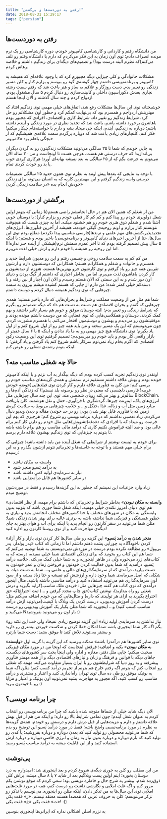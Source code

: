 ```yaml
---
title: "رفتن به دوردست‌ها و برگشتن!"
date: 2018-08-31 15:29:17
tags: ["persian"]
---
```


## رفتن به دوردست‌ها

من دانشگاه رفتم و کاردانی و کارشناسی کامپیوتر خوندم، دوره کارشناسی رو یک ترم مونده انصراف دادم؛ توی اون زمان به این فکر می‌کردم که دارم با دانشگاه وقتم رو تلف می‌کنم(که نظرم البته درست بود!) و تصمیم‌های دیگه‌ای برای زندگیم داشتم و خلاصه رهاش کردم.

مشکلات خانوادگی و کلی چیزایی دیگه مجبورم کرد که با وجود علاقه‌ای که همیشه به کامپیوتر و برنامه‌نویسی داشتم چهار گوشه‌ی گود رو ببوسم و بزارم کنار و کلن مسیر زندگی رو تغییر بدم. دست روزگار و علاقم به ساز و هنر باعث شد که رفتم سمت رشته نجاری بعدش دکوراسیون داخلی و کابینت‌سازی رو دنبال کردم ۵ سال مشغول بودم. ازدواج کردم و چند سال گذشته و الان اینجا هستم.

خوشبختانه توی این سال‌ها مشکلات رفع شد، اتفاق‌های خیلی مهمی توی زندگیم افتاد که مهترینش ازدواجم و همسرم بود که بی‌نهایت کمکم کرد و حظور اون مشکلاتم رو حل کرد، شرایط زندگیم رو تغییر داد. شرایط کاری و اقتصادی، افرادی که مجبور بودم باهاشون برخورد داشته باشم، باعث شد که تجدید نظری در مورد زندگی و آیندم داشته باشم؛ دوباره به زندگیم، آیندم، اینکه چی میخاد بشه و دارم با خواسته‌هام چیکار میکنم! فکر کنم. کلنجارهای زیادی باعث شد که دوباره برگردم سمت علاقه‌ی همیشگیم که از بچگی باهام بود «کامپیوتر»

یه جایی خوندم که شما تا ۲۵ سالگی می‌تونید مشکلات زندگیتون رو به گردن دیگران بی‌اندازید! که حرف درستی هم هست، هرچی هست تا اونجاست و من ۳۰ ساله الان می‌تونم به جرعت بگم که از ۲۵ سالگی به بعد نمیشه بهانه‌ای آورد؛ هرکاری کردی خوب یا بد رو خودت کردی تمام.

با توجه به نتایجی که بعد‌ها پیش اومد به نظرم توی همون حدود ۲۵ سالگی تصمیمات درستی واسه زندگیم گرفتم و این مهمترین کاریه که یه انسان می‌تونه برای زندگی خودش انجام بده «در سلامت زندگی کردن»

## برگشتن از دوردست‌ها

من از شغلم که همین الان هم در حال انجامشم راضی هستم(تا زمانی که بتونم اولین شغل دولوپری خودم رو پیدا کنم و کم کم کار فعلی خودم رو بزارم کنار)؛ با دوستان خوبی آشنا شدم و شغلم ذوق هنری خودم رو هم خشنود میکنه. اما یه چیزی هست که هیچوقت نتونستم کنار بزارم و اونم روحیه‌ی گیکی خودمه، همیشه از آخرین فنآوری‌ها، انرژی‌های تجدیدپذیر،کشف‌های مهم علمی و ترندها(فارسی مناسبی پیدا نکردم) مطلع بودم توی این سال‌ها، حتا از آخرین اخبرهای دنیای کامپیوتر و برنامه‌نویسی! باخبر بودم و هستم؛ با اینکه ۵ سال پیش تصمیم گرفته بودم که تا آخر عمرم سمتش نرم(هیشکی از آینده خبر نداره!!) اما این روحیه رو همیشه با خودم دارم و ازش خیلی لذت می‌برم.

من کم کم به سمت سلامت روحی و جسمی رفتم و این رو مدیون شرایط جدید و همسرم و خانواده و شغلم و همکارانم هستم؛ همکارانی که دوستشون دارم و ازشون تقریبن همه چیز رو یاد گرفتم و توی کارشون جزو بهترین‌ها هستند، هنوزم از دیدنشون و کار کردن باهاشون لذت می‌برم. اما من بخاطر اجباری که داشتم از گیگ بودن و دنیای اون دور شدم و به این سمتی که الان هستم رسیدم و الان اون اجبار از بین رفته و یا دسته‌کم خیلی کمتر شده؛ من دارم از جایی که هستم کشیده میشم بیرون به سمت چیزهایی که توی زندگیم همیشه دنبال کردم و دوست داشتم.

شما هم مثل من از وضعیت مملکت و شرایط و بحران‌هایی که داره باخبر هستید؛ همه‌ی چیزهایی که گفتم و بحران اقتصادی هم دست به دست هم داد که دیگه تصمیمم رو بگیرم که شرایط زندگی رو تغییر بدم؛ البته دوستان موفق و خوبم هم بسیار تاثیر داشتند و بهم کمک کردند، دوستان و همکلاسی‌هایی که توی فضایی که من دوست داشتم مونده بودند و موفقیتشون رو می‌دیدم و بهشون و دوستیمون افتخار می‌کنم. با همسرم مشورت کردم، چون می‌دونستم که این یک مسیر سخته و من باید همه چیز رو از اول شروع کنم و از اول یاد بگیرم؛ توی دانشگاه هیچ چیز مهمی رو به ما یاد ندادن و اینکه ۵ یا ۶ سال عقبتر از بازار واقعی کار بودم و باید خودم رو میرسوندم؛ تصمیم گرفتیم توی این وضعیت رکود اقتصادی که اگرم بخام زیاد نمی‌توم سرکار باشم شروع کنم یاد گرفتن و یاد گرفتن؛ تا اینکه بتونم رشته‌ی شغلی رو عوض کنم.

## حالا چه شغلی مناسب منه؟

اونقدر توی زندگیم تجربه کسب کرده بودم که دیگه بیگُدار به آب نزنم و با اینکه کامپیوتر خونده بودم و بهش علاقه داشتم مستقیم نرم سمتش و همه‌ی گزینه‌های مناسب خودم رو برسی کنم؛ من کلن به فنآوری علاقه دارم و کار کردن توی فیلدهایی(حوضه خودش عربیه! فارسی دلچسبی که معنی در نظر رو برسونه بلد نیستم!) که زندگی آدم‌ها رو سالم‌تر و بهتر می‌کنه رویای شخصی منه. توی این چند سال چیزهایی مثل BlockChain، انرژی‌های پاک، اینترنت چیزها، گردشگری با فن‌آوری، حمل و نقل هوشمند، کلن بازیافت منابع زمین مثل آب و زباله، غذا ،جنگل و... و خلاصه چیزهایی مربوط به سلامت کره‌ی زمین که با فنآوری قابل بهتر شدن بودن رو در حد خوندن مقاله و دیدن ویدیو دنبال می‌کردم. زیاد تعصبی نداشتم که دوباره برنامه‌نویسی رو شروع کنم؛ هرچیزی که بهم این فرصت رو میداد که با افرادی که دغدغه‌(تشویش)هایی مثل خودم رو دارن کار کنم برام عالی بود. و صد البته فراموش نکنیم کاری که درآمد مالی مناسب رو هم برام داشته باشه تا بتونم به چیزهایی که توی زندگیم بهشون علاقه دارم برسم.

برای خودم یه لیست نوشتم از شرایطی که شغل آینده من باید داشته باشه؛ چیزایی که برام خیلی مهم هستند و با توجه به خاسته‌ها و تجربیاتم نتونم ازشون بگذرم و به این رسیدم:

- وابسته به مکان نباشد
- به درآمد پَسیو منجر شود
- نیاز به سرمایه‌ی اولیه کمی داشته باشد
- در سایر کشورها هم قابل درآمدزایی باشد

زیاد وارد جزعیات این نمیشم که چطور به این گزینه‌ها رسیدم و فقط در موردشون توضیح میدم.

«**وابسته به مکان نبودن**» بخاطر شرایط و تجربیاتی که داشتم برام مهمه، از نظر اقتصادی هم توی دنیای امروز نکته‌ی خیلی مهمیه. اینکه شغل شما جوری باشه که بتونید بدون وابستگی به مکان در شهرهای مختلف یا حتا کشورهای مختلف انجامش بدید و نیازی به حظور همیشگی و فیزیکی شما نداشته باشه یه برتری عالیه برای بهتر شدن زندگی شما؛ مثلن شما می‌تونید در سفر کارتون رو انجام بدید یا اینکه برای آب و هوای بهتر به جای دیگه‌ی مهاجرت کنید و از توی روستا کارتون رو اداره کنید!

«**منجر شدن به درآمد پَسیو**» این گزینه رو طی سال‌ها کار کردن توی بازار و کار آزاد کردن ناخودآگاه یه چورایی پشت ذهنم داشتم اما تا زمانی که کتاب «پدر پولدار، پدر بی‌پول»‌ رو مطالعه نکرده بودم درست در موردش نمی‌دونستم. به شما توصیه می‌کنم که شما هم این کتاب رو بخونید که برای زندگی اقتصادی شما خیلی مفیده، درسته که به کتاب‌های زرد می‌خوره ولی در ظاهر اینجوریه و به شما خیلی کمک می‌کنه. خلاصه درآمد پَسیو، درآمدیه که شما بدون فعالیت کردن خودتون و فروختن زمان و عمر خودتون به دست بیارید، درآمدی که از سرمایه‌گذاری‌های مالی و علمی و... شما به دست میاد، به شکلی که اصل سرما‌یه‌ی شما وجود داره و ارزشش کم نمیشه و حتا زیاد میشه و از سود اون سرمایه‌گذاری هم می‌تونید استفاده کنید و درآمد مناسبی داشته باشید. مثال اینجور درآمدی که توی کتاب هم گفته چیزهایی مثل: خریدن ملک مناسب(کرایه بگیرید و درش شغلی رو راه بندازید)، نوشتن کتاب(حق چاپ مجدد گرفتن و ...) ثبت اختراع(که حق اختراع بگیرید به ازای هر تولیدی که داره) و مثال‌هایی که من خودم اضافه می‌کنم مثل: درست کردن آموزش ویدیویی، درست کردن یک وبلاگ با کیفیت(می‌تونید ازش درآمد مناسب کسب کنید) و... اینجوریه که شما مثلن یکبار یک آموزش ویدیویی رو درست می‌کنید و Nبار اون رو می‌تونید بفروشید :)

«نیاز نداشتن به سرمایه‌ی اولیه زیاد» این گزینه توضیح زیادی نمیخاد ولی خب این نکته رو بگم اگه کار شما اینجوری باشه شما امکان خطا کردن و شکست خوردن بیشتری رو دارید و بیشتر می‌تونید تلاش کنید تا موفق بشید؛ دست شما بازتره

«توی سایر کشورها هم درآمدزا باشه» ممکنه بپرسید که این گزینه با گزینه اول «**وابسته به مکان نبودن**» یکیه و اضافیه؛ فرقش اینجاست که اونجا من در مورد مکان فیزیکی صحبت میکنم؛ جایی مثل دفتر، مغازه و اداره ولی اینجا بحث سر کشورهای دیگست، جاهای دیگه با قوانین و فرهنگ و زبان و نیازهای اقتصادی دیگه و از همه مهمتر فنآوری پیشرفته و به روز دنیا که شرایطشون رو با ایران بسیار متفاوت می‌کنه. مهمه که شغلی رو انتخاب کنم که بتونم اگه رفتم خارج هم بتونم از تجربم درآمد کسب کنم؛ مثلن اگه شما یه بوتیک موفق رو طی ده سال توی تهران راه‌اندازی کنید و اعتبار و مشتری و درآمد مناسب رو کسب کنید، اگه مجبور به مهاجرت بشید نمی‌تونید اون بوتیک و اعتبار و مزایا رو با خودتون ببرید :)

## چرا برنامه نویسی؟

الان دیگه شاید خیلی از شماها متوجه شده باشید که چرا من برنامه‌نویسی رو انتخاب کردم به عنوان شغل آیندم؛ چون تمامی شرایط بالا رو داره؛ و اینکه من هم از قبل بهش علاقه داشتم و دارم و مزیت‌هایی از قبل درش دارم و درسش رو خوندم. همه‌ی گزینه‌ها به نظرم در مورد برنامه‌نیسی واضح باشه؛ فقط در مورد درآمد پَسیو این توضیح رو بدم که شما می‌تونید محصولی رو تولید کنید که بعدن دوباره و دوباره بفروشید؛ یا کدی رو تولید کنید که بازم دوباره و دوباره بدون نیاز به زمان و انرژی خاصی دوباره و دوباره ازش استفاده کنید و از این قابلیت میشه به درآمد مناسب پَسیو رسید.

## پی‌نوشت

من این مطلب رو کلن یه جوری دیگه‌ی شروع کردم و بعد اینجوری شد؛ امیدوارم به درد دوستان بخوره؛ اینم اولین پست وبلاگیم بعد از شاید ۷ یا ۸ سال میشه، براش کلی ذوق‌زده شدم، بیشتر یه شرح حال و خاطره نویسی بود؛ سعی کردم که موقع نوشتن یکم مرور کنم و اگه غلت املایی و نگارشی داشت رو درست کنم، همه در مورد غلت‌هایی املایی توی این سال‌ها به من تذکر دادن، اینکه مثلن رو اینجوری می‌نویسم یا تذکر رو تزکر می‌نویسم؛ کلن به حروف عربی که همصدا هستند معتقد نیستم. «ز» فقت یکی «ت» فقت یکی «ع» فقت یکی! :))

به نزرم اسلن اشکالی نداره که ایرانی‌ها اینجوری بنوسین
